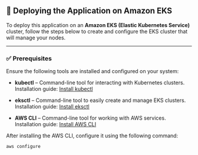 ## 🚀 Deploying the Application on Amazon EKS

To deploy this application on an **Amazon EKS (Elastic Kubernetes Service)** cluster, follow the steps below to create and configure the EKS cluster that will manage your nodes.

---

### ✅ Prerequisites

Ensure the following tools are installed and configured on your system:

- **kubectl** – Command-line tool for interacting with Kubernetes clusters.  
  Installation guide: [Install kubectl](https://docs.aws.amazon.com/eks/latest/userguide/install-kubectl.html)

- **eksctl** – Command-line tool to easily create and manage EKS clusters.  
  Installation guide: [Install eksctl](https://docs.aws.amazon.com/eks/latest/userguide/eksctl.html)

- **AWS CLI** – Command-line tool for working with AWS services.  
  Installation guide: [Install AWS CLI](https://docs.aws.amazon.com/cli/latest/userguide/cli-chap-install.html)

After installing the AWS CLI, configure it using the following command:

```bash
aws configure
